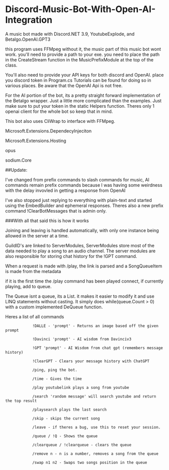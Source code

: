 # Discord-Music-Bot-With-Open-AI-Integration
A music bot made with Discord.NET 3.9, YoutubeExplode, and Betalgo.OpenAI.GPT3

this program uses FFMpeg without it, the music part of this music bot wont work. you'll need to provide a path to your exe. 
you need to place the path in the CreateStream function in the MusicPrefixModule at the top of the class.

You'll also need to provide your API keys for both discord and OpenAI. place you discord token in Program.cs Tutorials can be found for doing so in various places. Be aware that the OpenAI Api is not free.

For the AI portion of the bot, its a pretty straight forward implementation of the Betalgo wrapper. Just a little more complicated than the examples. Just make sure to put your token in the static Helpers function. Theres only 1 openai client for the whole bot so keep that in mind.


This bot also uses CliWrap to interface with FFMpeg.

Microsoft.Extensions.DependecyInjeciton

Microsoft.Extensions.Hosting

opus

sodium.Core

##Update: 

I've changed from prefix commands to slash commands for music, AI commands remain prefix commands because I was having some weirdness with the delay invovled in getting a response from OpenAI

I've also stopped just replying to everything with plain-text and started using the EmbedBuilder and ephemeral responses. Theres also a new prefix command !ClearBotMessages that is admin only.

###With all that said this is how it works

Joining and leaving is handled automatically, with only one instance being allowed in the server at a time.

GuildID's are linked to ServerModules, ServerModules store most of the data needed to play a song to an audio channel.
The server modules are also responsible for storing chat history for the !GPT command.

When a request is made with /play, the link is parsed and a SongQueueItem is made from the metadata

if it is the first time the /play command has been played connect, if currently playing, add to queue.

The Queue isnt a queue, its a List. it makes it easier to modify it and use LINQ statements without casting.
It simply does while(queue.Count > 0) with a custom implemented DeQueue function.

Heres a list of all commands

                !DALLE - 'prompt' - Returns an image based off the given prompt
                
                !Davinci 'prompt' - AI wisdom from Davinciv3
                
                !GPT 'prompt' - AI Wisdom from chat gpt (remembers message history)
                
                !ClearGPT - Clears your message history with ChatGPT
                
                /ping, ping the bot. 
                
                /time - Gives the time
                
                /play youtubelink plays a song from youtube 
                
                /search 'random message' will search youtube and return the top result
                
                /playsearch plays the last search 
                
                /skip - skips the current song
                
                /leave - if theres a bug, use this to reset your session.
                
                /queue / !Q - Shows the queue
                
                /clearqueue / !clearqueue - clears the queue
                
                /remove n - n is a number, removes a song from the queue
                
                /swap n1 n2 - Swaps two songs position in the queue
